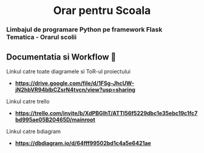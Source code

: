 <h1 align="center">
  Orar pentru Scoala
</h1>

<h3>
Limbajul de programare Python pe framework Flask <br>
Tematica - Orarul scolii
</h3>

## Documentatia si Workflow 💪

Linkul catre toate diagramele si ToR-ul proiectului

- **https://drive.google.com/file/d/1FSg-JhcUW-jN2hbVR94blbCZsrN4tvcn/view?usp=sharing**

Linkul catre trello

- **https://trello.com/invite/b/XdPBGlhT/ATTI56f5229dbc1e35ebc19c1fc7bd995ae05B20465D/mainroot** 

Linkul catre bdiagram

- **https://dbdiagram.io/d/64fff99502bd1c4a5e6421ae**
 
 
